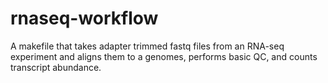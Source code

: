 # rnaseq-workflow
A makefile that takes adapter trimmed fastq files from an RNA-seq experiment and aligns them to a genomes, performs basic QC, and counts transcript abundance.
